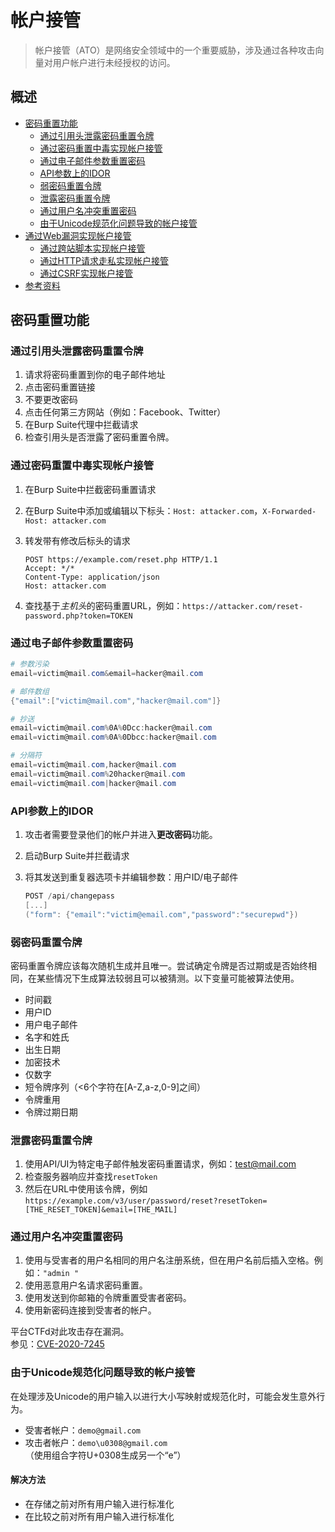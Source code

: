 # 帐户接管

> 帐户接管（ATO）是网络安全领域中的一个重要威胁，涉及通过各种攻击向量对用户帐户进行未经授权的访问。

## 概述

* [密码重置功能](#password-reset-feature)
    * [通过引用头泄露密码重置令牌](#password-reset-token-leak-via-referrer)
    * [通过密码重置中毒实现帐户接管](#account-takeover-through-password-reset-poisoning)
    * [通过电子邮件参数重置密码](#password-reset-via-email-parameter)
    * [API参数上的IDOR](#idor-on-api-parameters)
    * [弱密码重置令牌](#weak-password-reset-token)
    * [泄露密码重置令牌](#leaking-password-reset-token)
    * [通过用户名冲突重置密码](#password-reset-via-username-collision)
    * [由于Unicode规范化问题导致的帐户接管](#account-takeover-due-to-unicode-normalization-issue)
* [通过Web漏洞实现帐户接管](#account-takeover-via-web-vulneralities)
    * [通过跨站脚本实现帐户接管](#account-takeover-via-cross-site-scripting)
    * [通过HTTP请求走私实现帐户接管](#account-takeover-via-http-request-smuggling)
    * [通过CSRF实现帐户接管](#account-takeover-via-csrf)
* [参考资料](#references)

## 密码重置功能

### 通过引用头泄露密码重置令牌

1. 请求将密码重置到你的电子邮件地址
2. 点击密码重置链接
3. 不要更改密码
4. 点击任何第三方网站（例如：Facebook、Twitter）
5. 在Burp Suite代理中拦截请求
6. 检查引用头是否泄露了密码重置令牌。

### 通过密码重置中毒实现帐户接管

1. 在Burp Suite中拦截密码重置请求
2. 在Burp Suite中添加或编辑以下标头：`Host: attacker.com`，`X-Forwarded-Host: attacker.com`
3. 转发带有修改后标头的请求

    ```http
    POST https://example.com/reset.php HTTP/1.1
    Accept: */*
    Content-Type: application/json
    Host: attacker.com
    ```

4. 查找基于*主机头*的密码重置URL，例如：`https://attacker.com/reset-password.php?token=TOKEN`

### 通过电子邮件参数重置密码

```powershell
# 参数污染
email=victim@mail.com&email=hacker@mail.com

# 邮件数组
{"email":["victim@mail.com","hacker@mail.com"]}

# 抄送
email=victim@mail.com%0A%0Dcc:hacker@mail.com
email=victim@mail.com%0A%0Dbcc:hacker@mail.com

# 分隔符
email=victim@mail.com,hacker@mail.com
email=victim@mail.com%20hacker@mail.com
email=victim@mail.com|hacker@mail.com
```

### API参数上的IDOR

1. 攻击者需要登录他们的帐户并进入**更改密码**功能。
2. 启动Burp Suite并拦截请求
3. 将其发送到重复器选项卡并编辑参数：用户ID/电子邮件

    ```powershell
    POST /api/changepass
    [...]
    ("form": {"email":"victim@email.com","password":"securepwd"})
    ```

### 弱密码重置令牌

密码重置令牌应该每次随机生成并且唯一。尝试确定令牌是否过期或是否始终相同，在某些情况下生成算法较弱且可以被猜测。以下变量可能被算法使用。

* 时间戳
* 用户ID
* 用户电子邮件
* 名字和姓氏
* 出生日期
* 加密技术
* 仅数字
* 短令牌序列（<6个字符在[A-Z,a-z,0-9]之间）
* 令牌重用
* 令牌过期日期

### 泄露密码重置令牌

1. 使用API/UI为特定电子邮件触发密码重置请求，例如：<test@mail.com>
2. 检查服务器响应并查找`resetToken`
3. 然后在URL中使用该令牌，例如`https://example.com/v3/user/password/reset?resetToken=[THE_RESET_TOKEN]&email=[THE_MAIL]`

### 通过用户名冲突重置密码

1. 使用与受害者的用户名相同的用户名注册系统，但在用户名前后插入空格。例如：`"admin "`
2. 使用恶意用户名请求密码重置。
3. 使用发送到你邮箱的令牌重置受害者密码。
4. 使用新密码连接到受害者的帐户。

平台CTFd对此攻击存在漏洞。  
参见：[CVE-2020-7245](https://nvd.nist.gov/vuln/detail/CVE-2020-7245)

### 由于Unicode规范化问题导致的帐户接管

在处理涉及Unicode的用户输入以进行大小写映射或规范化时，可能会发生意外行为。

* 受害者帐户：`demo@gmail.com`
* 攻击者帐户：`demo\u0308@gmail.com`（使用组合字符U+0308生成另一个“e”）

#### 解决方法

* 在存储之前对所有用户输入进行标准化
* 在比较之前对所有用户输入进行标准化